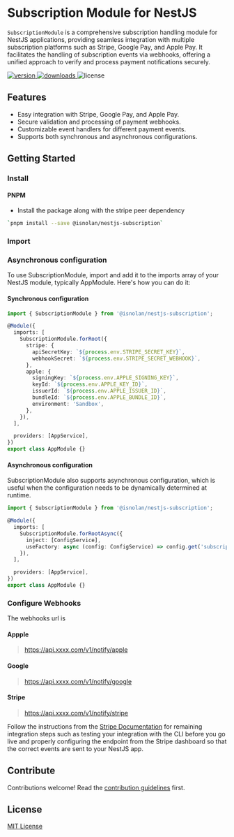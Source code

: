 # Subscription Module for NestJS

`SubscriptionModule` is a comprehensive subscription handling module for NestJS applications, providing seamless integration with multiple subscription platforms such as Stripe, Google Pay, and Apple Pay. It facilitates the handling of subscription events via webhooks, offering a unified approach to verify and process payment notifications securely.

<p>
  <a href="https://www.npmjs.com/package/@isnolan/nestjs-subscription" > 
    <img src="https://img.shields.io/npm/v/@isnolan/nestjs-subscription.svg?style=flat" alt="version"  />
  </a>

  <a href="https://www.npmjs.com/package/@isnolan/nestjs-subscription">
    <img alt="downloads" src="https://img.shields.io/npm/dt/@isnolan/nestjs-subscription.svg?style=flat" />
  </a>

  <img alt="license" src="https://img.shields.io/npm/l/@isnolan/nestjs-subscription.svg" />
</p>

## Features

- Easy integration with Stripe, Google Pay, and Apple Pay.
- Secure validation and processing of payment webhooks.
- Customizable event handlers for different payment events.
- Supports both synchronous and asynchronous configurations.


## Getting Started

### Install

#### PNPM
- Install the package along with the stripe peer dependency
```sh
`pnpm install --save @isnolan/nestjs-subscription`
```

### Import

### Asynchronous configuration
To use SubscriptionModule, import and add it to the imports array of your NestJS module, typically AppModule. Here's how you can do it:

#### Synchronous configuration
```ts
import { SubscriptionModule } from '@isnolan/nestjs-subscription';

@Module({
  imports: [
    SubscriptionModule.forRoot({
      stripe: {
        apiSecretKey: `${process.env.STRIPE_SECRET_KEY}`,
        webhookSecret: `${process.env.STRIPE_SECRET_WEBHOOK}`,
      },
      apple: {
        signingKey: `${process.env.APPLE_SIGNING_KEY}`,
        keyId: `${process.env.APPLE_KEY_ID}`,
        issuerId: `${process.env.APPLE_ISSUER_ID}`,
        bundleId: `${process.env.APPLE_BUNDLE_ID}`,
        environment: 'Sandbox',
      },
    }),
  ],

  providers: [AppService],
})
export class AppModule {}

```

#### Asynchronous configuration
SubscriptionModule also supports asynchronous configuration, which is useful when the configuration needs to be dynamically determined at runtime.

```typescript
import { SubscriptionModule } from '@isnolan/nestjs-subscription';

@Module({
  imports: [
    SubscriptionModule.forRootAsync({
      inject: [ConfigService],
      useFactory: async (config: ConfigService) => config.get('subscription'),
    }),
  ],

  providers: [AppService],
})
export class AppModule {}

```


### Configure Webhooks 
The webhooks url is

#### Appple 
> https://api.xxxx.com/v1/notify/apple

#### Google
> https://api.xxxx.com/v1/notify/google

#### Stripe
> https://api.xxxx.com/v1/notify/stripe

Follow the instructions from the [Stripe Documentation](https://stripe.com/docs/webhooks) for remaining integration steps such as testing your integration with the CLI before you go live and properly configuring the endpoint from the Stripe dashboard so that the correct events are sent to your NestJS app.

## Contribute

Contributions welcome! Read the [contribution guidelines](../../CONTRIBUTING.md) first.

## License

[MIT License](../../LICENSE)